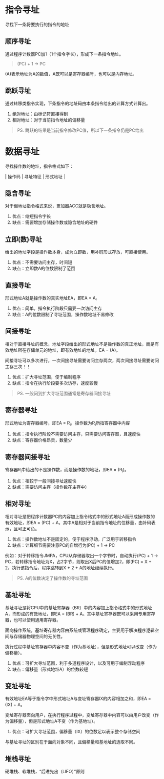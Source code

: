 # 指令寻址

寻找下一条将要执行的指令的地址

## 顺序寻址

通过程序计数器PC加1（1个指令字长），形成下一条指令地址。

> (PC) + 1 -> PC

(A)表示地址为A的数值，A既可以是寄存器编号，也可以是内存地址。

## 跳跃寻址

通过转移类指令实现，下条指令的地址码由本条指令给出的计算方式计算出。

1. 绝对地址：由标记符直接得到
2. 相对地址：对于当前指令地址的偏移量

> PS. 跳跃的结果是当前指令修改PC值，所以下一条指令仍是PC给出

# 数据寻址

寻找操作数的地址，指令格式如下：

| 操作码 | 寻址特征 | 形式地址 |

## 隐含寻址

对于但地址指令格式来说，累加器ACC就是隐含地址。

1. 优点：缩短指令字长
2. 缺点：需要增加存储操作数或隐含地址的硬件

## 立即(数)寻址

给出的地址字段是操作数本身，成为立即数，用补码形式存放，可直接使用。

1. 优点：不需要访问主存，时间短
2. 缺点：立即数A的位数限制了范围

## 直接寻址

形式地址A就是操作数的真实地址EA，即EA = A。

1. 优点：简单，指令执行阶段只需要一次访问主存
2. 缺点：A的位数限制了寻址范围，操作数地址不易修改

## 间接寻址

相对于直接寻址的概念，地址字段给出的形式地址不是操作数的真正地址，而是有效地址所在存储单元的地址，即有效地址的地址，EA = (A)。

间接寻址可以多次进行，一次间接寻址需要访问主存两次，两次间接寻址需要访问主存三次！！

1. 优点：扩大寻址范围，便于编制程序
2. 缺点：指令在执行阶段要多次访存，速度较慢

> PS. 一般问到扩大寻址范围通常是寄存器间接寻址

## 寄存器寻址

形式地址为寄存器编号，即EA = R<sub>i</sub>，操作数为R<sub>i</sub>所指寄存器中内容

1. 优点：指令执行阶段不需要访问主存，只需要访问寄存器，且速度快
2. 缺点：寄存器价格昂贵，数量少

## 寄存器间接寻址

寄存器R<sub>i</sub>中给出的不是操作数，而是操作数的地址，即EA = (R<sub>i</sub>)。

1. 优点：相较于一般间接寻址速度快
2. 缺点：需要访问主存（操作数在主存中）

## 相对寻址

相对寻址是把程序计数器PC的内容加上指令格式中的形式地址A而形成操作数的有效地址，即EA = (PC) + A，其中A是相对于当前指令地址的位移量，由补码表示，且可正可负。

1. 优点：操作数地址不是固定的，便于程序浮动，广泛用于转移指令
2. 缺点：计算细节需要注意PC的自增行为(PC) + 1 -> PC

例如：对于转移指令JMPA，CPU从存储器取出一个字节时，自动执行(PC) + 1 -> PC，若转移指令地址为X，占2字节，则取出X后PC的值增加2，即(PC) = X + 2，执行该指令后，程序跳转到X + 2 + A的地址继续执行。

> PS. A的位数决定了操作数的寻址范围

## 基址寻址

基址寻址是将CPU中的基址寄存器（BR）中的内容加上指令格式中的形式地址A，而形成的有效地址，即EA = (BR) + A。其中基址寄存器既可以采用专用寄存器，也可以使用通用寄存器。

面向操作系统，基址寄存器内容由系统或管理程序确定，主要用于解决程序逻辑空间与存储器物理空间的无关性。

执行过程中基址寄存器中内容不变（作为基地址），但是形式地址可以改变（作为偏移量）。

1. 优点：可扩大寻址范围，利于多道程序设计，以及可用于编制浮动程序
2. 缺点：偏移量（形式地址A）的位数较短

## 变址寻址

有效地址EA等于指令字中形式地址A与变址寄存器IX的内容相加之和，即EA = (IX) + A。

变址寄存器面向用户，在执行程序过程中，变址寄存器中内容可以由用户改变（作为偏移量），但是形式地址A不变（作为基地址）。

1. 优点：可扩大寻址范围，偏移量（IX）的位数足以表示整个存储空间

与基址寻址的区别在于面向对象不同，且偏移量和基地址的选取不同。

## 堆栈寻址

硬堆栈、软堆栈，“后进先出（LIFO）”原则